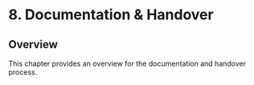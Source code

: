 # 8. Documentation & Handover

## Overview

This chapter provides an overview for the documentation and handover
process.